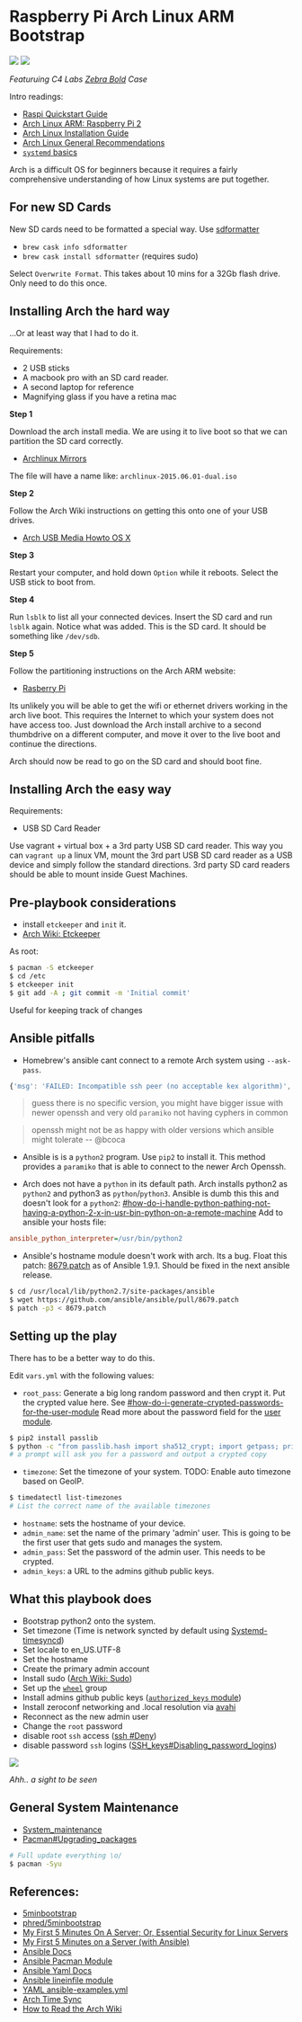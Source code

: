 # Raspberry Pi Arch Linux ARM Bootstrap

![](img/raspi1.jpg)
![](img/raspi2.jpg)

*Featuruing C4 Labs [Zebra Bold](http://www.amazon.com/Zebra-Bold-case-Raspberry-Black/dp/B00UFEBYNS) Case*

Intro readings:

- [Raspi Quickstart Guide](http://raspberrypi.org/qsg)
- [Arch Linux ARM: Raspberry Pi 2](http://archlinuxarm.org/platforms/armv7/broadcom/raspberry-pi-2)
- [Arch Linux Installation Guide](https://wiki.archlinux.org/index.php/Installation_guide)
- [Arch Linux General Recommendations](https://wiki.archlinux.org/index.php/General_recommendations)
- [`systemd` basics](https://wiki.archlinux.org/index.php/Systemd#Basic_systemctl_usage)

Arch is a difficult OS for beginners because it requires a fairly comprehensive understanding of how Linux systems are put together.

## For new SD Cards

New SD cards need to be formatted a special way.  Use [sdformatter](https://www.sdcard.org/downloads/formatter_4/)

- `brew cask info sdformatter`
- `brew cask install sdformatter` (requires sudo)

Select `Overwrite Format`.  This takes about 10 mins for a 32Gb flash drive.  Only need to do this once.

## Installing Arch the hard way

...Or at least way that I had to do it.

Requirements:

- 2 USB sticks
- A macbook pro with an SD card reader.
- A second laptop for reference
- Magnifying glass if you have a retina mac


**Step 1**

Download the arch install media.  We are using it to live boot so that we can partition the SD card correctly.

- [Archlinux Mirrors](https://www.archlinux.org/download/)

The file will have a name like: `archlinux-2015.06.01-dual.iso`

**Step 2**

Follow the Arch Wiki instructions on getting this onto one of your USB drives.

- [Arch USB Media Howto OS X](https://wiki.archlinux.org/index.php/USB_flash_installation_media#In_Mac_OS_X)

**Step 3**

Restart your computer, and hold down `Option` while it reboots.  Select the USB stick to boot from.

**Step 4**

Run `lsblk` to list all your connected devices.  Insert the SD card and run `lsblk` again.  Notice what was added.  This is the SD card.  It should be something like `/dev/sdb`.

**Step 5**

Follow the partitioning instructions on the Arch ARM website:

- [Rasberry Pi](http://archlinuxarm.org/platforms/armv7/broadcom/raspberry-pi-2)

Its unlikely you will be able to get the wifi or ethernet drivers working in the arch live boot.  This requires the Internet to which your system does not have access too.  Just download the Arch install archive to a second thumbdrive on a different computer, and move it over to the live boot and continue the directions.

Arch should now be read to go on the SD card and should boot fine.

## Installing Arch the easy way

Requirements:

- USB SD Card Reader

Use vagrant + virtual box + a 3rd party USB SD card reader. This way you can `vagrant up` a linux VM, mount the 3rd part USB SD card reader as a USB device and simply follow the standard directions.  3rd party SD card readers should be able to mount inside Guest Machines.

## Pre-playbook considerations

- install `etckeeper` and `init` it.
- [Arch Wiki: Etckeeper](https://wiki.archlinux.org/index.php/Etckeeper)

As root:

```sh
$ pacman -S etckeeper
$ cd /etc
$ etckeeper init
$ git add -A ; git commit -m 'Initial commit'
```

Useful for keeping track of changes

## Ansible pitfalls

- Homebrew's ansible cant connect to a remote Arch system using `--ask-pass`.

```js
{'msg': 'FAILED: Incompatible ssh peer (no acceptable kex algorithm)', 'failed': True}
```

> guess there is no specific version, you might have bigger issue with newer openssh and very old `paramiko` not having cyphers in common

> openssh might not be as happy with older versions which ansible might tolerate -- @bcoca

- Ansible is is a `python2` program.  Use `pip2` to install it.  This method provides a `paramiko` that is able to connect to the newer Arch Openssh.

- Arch does not have a `python` in its default path.  Arch installs python2 as `python2` and python3 as `python`/`python3`.  Ansible is dumb this this and doesn't look for a `python2`:  [#how-do-i-handle-python-pathing-not-having-a-python-2-x-in-usr-bin-python-on-a-remote-machine](http://docs.ansible.com/faq.html#how-do-i-handle-python-pathing-not-having-a-python-2-x-in-usr-bin-python-on-a-remote-machine) Add to ansible your hosts file:

```ini
ansible_python_interpreter=/usr/bin/python2
```

- Ansible's hostname module doesn't work with arch.  Its a bug.  Float this patch: [8679.patch](https://github.com/ansible/ansible/pull/8679.patch) as of Ansible 1.9.1.  Should be fixed in the next ansible release.

```sh
$ cd /usr/local/lib/python2.7/site-packages/ansible
$ wget https://github.com/ansible/ansible/pull/8679.patch
$ patch -p3 < 8679.patch
```

## Setting up the play

There has to be a better way to do this.

Edit `vars.yml` with the following values:

- `root_pass`: Generate a big long random password and then crypt it.  Put the crypted value here. See [#how-do-i-generate-crypted-passwords-for-the-user-module](http://docs.ansible.com/faq.html#how-do-i-generate-crypted-passwords-for-the-user-module)  Read more about the password field for the [user module](http://docs.ansible.com/user_module.html).

```sh
$ pip2 install passlib
$ python -c "from passlib.hash import sha512_crypt; import getpass; print sha512_crypt.encrypt(getpass.getpass())"
# a prompt will ask you for a password and output a crypted copy
```

- `timezone`: Set the timezone of your system. TODO: Enable auto timezone based on GeoIP.

```sh
$ timedatectl list-timezones
# List the correct name of the available timezones
```

- `hostname`: sets the hostname of your device.
- `admin_name`: set the name of the primary 'admin' user.  This is going to be the first user that gets sudo and manages the system.
- `admin_pass`: Set the password of the admin user.  This needs to be crypted.
- `admin_keys`: a URL to the admins github public keys.


## What this playbook does

- Bootstrap python2 onto the system.
- Set timezone
  (Time is network syncted by default using [Systemd-timesyncd](https://wiki.archlinux.org/index.php/Systemd-timesyncd))
- Set locale to en_US.UTF-8
- Set the hostname
- Create the primary admin account
- Install sudo ([Arch Wiki: Sudo](https://wiki.archlinux.org/index.php/Sudo))
- Set up the [`wheel`](https://en.wikipedia.org/wiki/Wheel_(Unix_term)) group
- Install admins github public keys ([`authorized_keys` module](http://docs.ansible.com/authorized_key_module.html))
- Install zeroconf networking and .local resolution via [avahi](https://wiki.archlinux.org/index.php/Avahi)
- Reconnect as the new admin user
- Change the `root` password
- disable root `ssh` access ([ssh #Deny](https://wiki.archlinux.org/index.php/Secure_Shell#Deny))
- disable password `ssh` logins ([SSH_keys#Disabling_password_logins](https://wiki.archlinux.org/index.php/SSH_keys#Disabling_password_logins))

![](img/htop.png)

*Ahh.. a sight to be seen*

## General System Maintenance

- [System_maintenance](https://wiki.archlinux.org/index.php/System_maintenance)
- [Pacman#Upgrading_packages](https://wiki.archlinux.org/index.php/Pacman#Upgrading_packages)

```sh
# Full update everything \o/
$ pacman -Syu
```

## References:

- [5minbootstrap](https://github.com/phred/5minbootstrap/blob/master/bootstrap.yml)
- [phred/5minbootstrap](https://github.com/phred/5minbootstrap)
- [My First 5 Minutes On A Server; Or, Essential Security for Linux Servers](http://plusbryan.com/my-first-5-minutes-on-a-server-or-essential-security-for-linux-servers)
- [My First 5 Minutes on a Server (with Ansible)](http://practicalops.com/my-first-5-minutes-on-a-server-with-ansible.html)
- [Ansible Docs](http://docs.ansible.com/playbooks.html)
- [Ansible Pacman Module](http://docs.ansible.com/pacman_module.html)
- [Ansible Yaml Docs](http://docs.ansible.com/YAMLSyntax.html)
- [Ansible lineinfile module](http://docs.ansible.com/lineinfile_module.html)
- [YAML ansible-examples.yml](https://gist.github.com/bcomnes/668938bbacd8f3623957)
- [Arch Time Sync](https://wiki.archlinux.org/index.php/Time#Time_synchronization)
- [How to Read the Arch Wiki](https://wiki.archlinux.org/index.php/Help:Reading)
